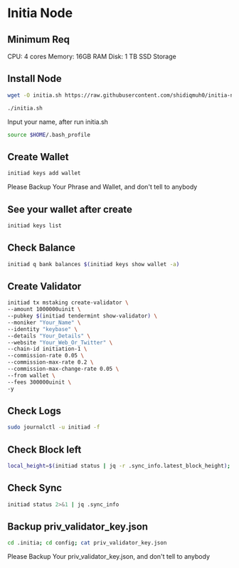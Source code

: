 # Initia Node

## Minimum Req
CPU: 4 cores
Memory: 16GB RAM
Disk: 1 TB SSD Storage

## Install Node
```bash
wget -O initia.sh https://raw.githubusercontent.com/shidiqmuh0/initia-node/main/initia.sh; chmod +x initia.sh
```

```bash
./initia.sh
```
Input your name, after run initia.sh

```bash
source $HOME/.bash_profile
```

## Create Wallet
```bash
initiad keys add wallet
```

Please Backup Your Phrase and Wallet, and don't tell to anybody

##  See your wallet after create
```bash
initiad keys list
```

## Check Balance
```bash
initiad q bank balances $(initiad keys show wallet -a)
```

## Create Validator
```bash
initiad tx mstaking create-validator \
--amount 1000000uinit \
--pubkey $(initiad tendermint show-validator) \
--moniker "Your_Name" \
--identity "keybase" \
--details "Your_Details" \
--website "Your_Web_Or_Twitter" \
--chain-id initiation-1 \
--commission-rate 0.05 \
--commission-max-rate 0.2 \
--commission-max-change-rate 0.05 \
--from wallet \
--fees 300000uinit \
-y
```

## Check Logs
```bash
sudo journalctl -u initiad -f
```


## Check Block left
```bash
local_height=$(initiad status | jq -r .sync_info.latest_block_height); network_height=$(curl -s https://rpc-initia-testnet.trusted-point.com/status | jq -r .result.sync_info.latest_block_height); blocks_left=$((network_height - local_height)); echo "Your node height: $local_height"; echo "Network height: $network_height"; echo "Blocks left: $blocks_left"
```

## Check Sync
```bash
initiad status 2>&1 | jq .sync_info
```

## Backup priv_validator_key.json
```bash
cd .initia; cd config; cat priv_validator_key.json
```
Please Backup Your priv_validator_key.json, and don't tell to anybody
